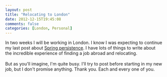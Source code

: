 ```yaml
---
layout: post
title: "Relocating to London"
date: 2012-12-15T19:45:08
comments: false
categories: [London, Personal]
---
```


In two weeks I will be working in London. I know I was expecting to continue my last post about <a href="http://gonfva.blogspot.com.es/2012/10/crash-course-on-spring-mvc-transactions.html">Spring persistence</a>. I have lots of things to write about the incredible experience of finding a job abroad and relocating.
<br /><br />
But as you'll imagine, I'm quite busy. I'll try to post before starting in my new job, but I don't promise anything. Thank you. Each and every one of you.
